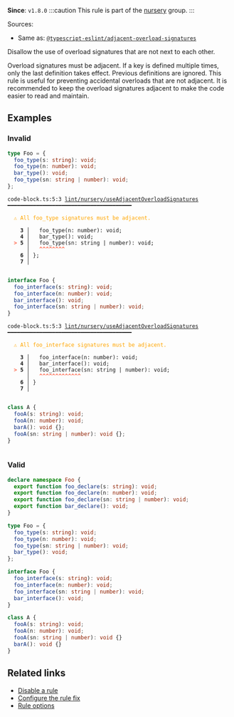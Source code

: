 **Since**: `v1.8.0`
:::caution
This rule is part of the [nursery](/linter/rules/#nursery) group.
:::

Sources: 
- Same as: <a href="https://typescript-eslint.io/rules/adjacent-overload-signatures" target="_blank"><code>@typescript-eslint/adjacent-overload-signatures</code></a>

Disallow the use of overload signatures that are not next to each other.

Overload signatures must be adjacent.
If a key is defined multiple times, only the last definition takes effect. Previous definitions are ignored.
This rule is useful for preventing accidental overloads that are not adjacent.
It is recommended to keep the overload signatures adjacent to make the code easier to read and maintain.

## Examples

### Invalid

```ts
type Foo = {
  foo_type(s: string): void;
  foo_type(n: number): void;
  bar_type(): void;
  foo_type(sn: string | number): void;
};
```

<pre class="language-text"><code class="language-text">code-block.ts:5:3 <a href="https://biomejs.dev/linter/rules/use-adjacent-overload-signatures">lint/nursery/useAdjacentOverloadSignatures</a> ━━━━━━━━━━━━━━━━━━━━━━━━━━━━━━━━━━━━━━━

<strong><span style="color: Orange;">  </span></strong><strong><span style="color: Orange;">⚠</span></strong> <span style="color: Orange;">All foo_type signatures must be adjacent.</span>
  
    <strong>3 │ </strong>  foo_type(n: number): void;
    <strong>4 │ </strong>  bar_type(): void;
<strong><span style="color: Tomato;">  </span></strong><strong><span style="color: Tomato;">&gt;</span></strong> <strong>5 │ </strong>  foo_type(sn: string | number): void;
   <strong>   │ </strong>  <strong><span style="color: Tomato;">^</span></strong><strong><span style="color: Tomato;">^</span></strong><strong><span style="color: Tomato;">^</span></strong><strong><span style="color: Tomato;">^</span></strong><strong><span style="color: Tomato;">^</span></strong><strong><span style="color: Tomato;">^</span></strong><strong><span style="color: Tomato;">^</span></strong><strong><span style="color: Tomato;">^</span></strong>
    <strong>6 │ </strong>};
    <strong>7 │ </strong>
  
</code></pre>

```ts
interface Foo {
  foo_interface(s: string): void;
  foo_interface(n: number): void;
  bar_interface(): void;
  foo_interface(sn: string | number): void;
}
```

<pre class="language-text"><code class="language-text">code-block.ts:5:3 <a href="https://biomejs.dev/linter/rules/use-adjacent-overload-signatures">lint/nursery/useAdjacentOverloadSignatures</a> ━━━━━━━━━━━━━━━━━━━━━━━━━━━━━━━━━━━━━━━

<strong><span style="color: Orange;">  </span></strong><strong><span style="color: Orange;">⚠</span></strong> <span style="color: Orange;">All foo_interface signatures must be adjacent.</span>
  
    <strong>3 │ </strong>  foo_interface(n: number): void;
    <strong>4 │ </strong>  bar_interface(): void;
<strong><span style="color: Tomato;">  </span></strong><strong><span style="color: Tomato;">&gt;</span></strong> <strong>5 │ </strong>  foo_interface(sn: string | number): void;
   <strong>   │ </strong>  <strong><span style="color: Tomato;">^</span></strong><strong><span style="color: Tomato;">^</span></strong><strong><span style="color: Tomato;">^</span></strong><strong><span style="color: Tomato;">^</span></strong><strong><span style="color: Tomato;">^</span></strong><strong><span style="color: Tomato;">^</span></strong><strong><span style="color: Tomato;">^</span></strong><strong><span style="color: Tomato;">^</span></strong><strong><span style="color: Tomato;">^</span></strong><strong><span style="color: Tomato;">^</span></strong><strong><span style="color: Tomato;">^</span></strong><strong><span style="color: Tomato;">^</span></strong><strong><span style="color: Tomato;">^</span></strong>
    <strong>6 │ </strong>}
    <strong>7 │ </strong>
  
</code></pre>

```ts
class A {
  fooA(s: string): void;
  fooA(n: number): void;
  barA(): void {};
  fooA(sn: string | number): void {};
}
```

<pre class="language-text"><code class="language-text"></code></pre>

### Valid

```ts
declare namespace Foo {
  export function foo_declare(s: string): void;
  export function foo_declare(n: number): void;
  export function foo_declare(sn: string | number): void;
  export function bar_declare(): void;
}
```

```ts
type Foo = {
  foo_type(s: string): void;
  foo_type(n: number): void;
  foo_type(sn: string | number): void;
  bar_type(): void;
};
```

```ts
interface Foo {
  foo_interface(s: string): void;
  foo_interface(n: number): void;
  foo_interface(sn: string | number): void;
  bar_interface(): void;
}
```

```ts
class A {
  fooA(s: string): void;
  fooA(n: number): void;
  fooA(sn: string | number): void {}
  barA(): void {}
}
```

## Related links

- [Disable a rule](/linter/#disable-a-lint-rule)
- [Configure the rule fix](/linter#configure-the-rule-fix)
- [Rule options](/linter/#rule-options)
